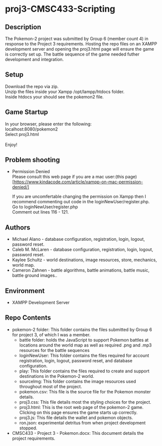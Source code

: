 # proj3-CMSC433-Scripting
## Description
The Pokemon-2 project was submitted by Group 6 (member count 4) in response to the Project 3 requirements. Hosting the repo files on an XAMPP development server and opening the proj3.html page will ensure the game is correctly set up. The battle sequence of the game needed futher development and integration.<br>
## Setup
Download the repo via zip. <br>
Unzip the files inside your Xampp /opt/lampp/htdocs folder.<br>
Inside htdocs your should see the pokemon2 file.<br>
## Game Startup
In your browser, please enter the following:<br>
    localhost:8080/pokemon2<br>
    Select proj3.html<br>
    <br>
Enjoy!<br>
## Problem shooting
- Permission Denied<br>
    Please consult this web page if you are a mac user:(this page)[https://www.kindacode.com/article/xampp-on-mac-permission-denied/]<br>

    If you are uncomfertable changing the permission on Xampp then I recommend commenting out code in the loginNewUser/register.php.<br>
      Go to loginNewUser/register.php<br>
      Comment out lines 116 - 121.<br>
## Authors
- Michael Alano - database configuration, registration, login, logout, password reset.<br>
- Caleb M. McLaren - database configuration, registration, login, logout, password reset.<br>
- Kaylee Schultz - world destinations, image resources, store, mechanics, world map.<br>
- Cameron Zahnen - battle algorithms, battle animations, battle music, battle ground images..<br>
## Environment
- XAMPP Development Server<br>
## Repo Contents
- pokemon-2 folder: This folder contains the files submitted by Group 6 for project 3, of which I was a member.<br>
    - battle folder: holds the JavaScript to support Pokemon battles at locations around the world map as well as required .png and .mp3 resources for the battle sequences<br>
    - loginNewUser: This folder contains the files required for account registration, login, logout, password reset, and database configuration.<br>
    - play: This folder contains the files required to create and support destinations in the Pokemon-2 world.<br>
    - sourceImg: This folder contains the image resources used throughout most of the project.<br>
    - pokemon.csv: This file is the source file for the Pokemon monster details.<br>
    - proj3.css: This file details most the styling choices for the project.<br>
    - proj3.html: This is the root web page of the pokemon-2 game. Clicking on this page ensures the game starts up correctly.<br>
    - proj3.js: This file details the wallet and pokemon objects.<br>
    - ron.json: experimental detritus from when project development stopped.<br>
- CMSC433 - Project 3 - Pokemon.docx: This document details the project requirements. <br>